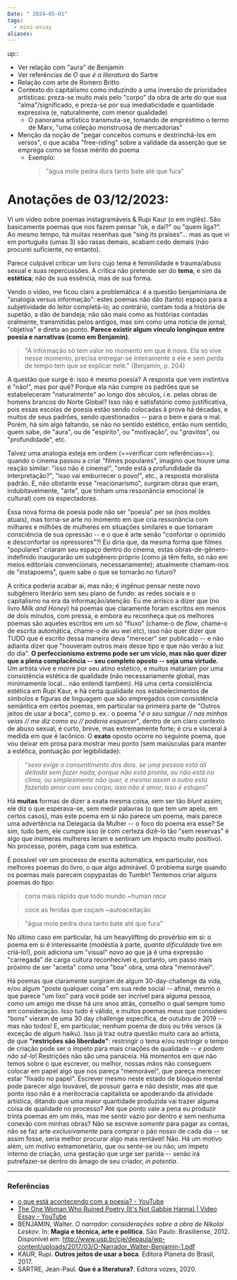 ```yaml
---
Date: " 2024-05-01"
tags:
  - mini-essay
aliases:
---
```


up:: 

- Ver relação com "aura" de Benjamin
- Ver referências de *O que é a literatura* do Sartre
- Relação com arte de Romero Britto
- Contexto do capitalismo como induzindo a uma inversão de prioridades artísticas: preza-se muito mais pelo "corpo" da obra de arte do que sua "alma"/significado, e preza-se por sua imediaticidade e quantidade expressiva (e, naturalmente, com menor qualidade)
	- O panorama artístico transmuta-se, tomando de empréstimo o termo de Marx, "uma coleção monstruosa de mercadorias"
- Menção da noção de "pegar conceitos comuns e destrinchá-los em versos", o que acaba "free-riding" sobre a validade da asserção que se emprega como se fosse mérito do poema
	- Exemplo: 
	  > "água mole
	  > pedra dura 
	  > tanto bate 
	  > até 
	  > que 
	  > fura"

# Anotações de 03/12/2023:
Vi um vídeo sobre poemas instagramáveis & Rupi Kaur (o em inglês). 
São basicamente poemas que nos fazem pensar "ok, e daí?" ou "quem liga?". Ao mesmo tempo, há muitas resenhas que "sing its praises"... mas as que vi em português (umas 3) são rasas demais, acabam cedo demais (não procurei suficiente, no entanto).

Parece culpável criticar um livro cujo tema é feminilidade e trauma/abuso sexual e suas repercussões. A crítica não pretende ser do **tema**, e sim da **estética**; não de sua essência, mas de sua forma.

Vendo o vídeo, me ficou claro a problemática: é a questão benjaminiana de "analogia versus informação": estes poemas não dão (tanto) espaço para a subjetividade do leitor completá-lo; ao contrário, contam toda a história de supetão, a dão de bandeja; não são mais como as histórias contadas oralmente, transmitidas pelos antigos, mas sim como uma notícia de jornal, "objetiva" e direta ao ponto. **Parece existir algum vínculo longínquo entre poesia e narrativas (como em Benjamin)**.
> "A informação só tem valor no momento em que é nova. Ela só vive nesse momento, precisa entregar-se inteiramente a ele e sem perda de tempo tem que se explicar nele." (Benjamin, p. 204)

A questão que surge é: isso é mesmo poesia? A resposta que vem instintiva é "não!", mas por quê? Porque ela não cumpre os padrões que se estabeleceram "naturalmente" ao longo dos séculos, i.e. pelas obras de homens brancos do Norte Global? Isso não é satisfatório como justificativa, pois essas escolas de poesia estão sendo colocadas à prova há décadas, e muitos de seus padrões, sendo questionados -- para o bem e para o mal. Porém, há sim algo faltando, se não no sentido estético, então num sentido, quem sabe, de "aura", ou de "espírito", ou "motivação", ou "*gravitas*", ou "profundidade", etc.

Talvez uma analogia esteja em ordem (==verificar com referências==): quando o cinema passou a criar "filmes populares", imagino que houve uma reação similar: "isso não é cinema!", "onde está a profundidade da interpretação?", "isso vai emburrecer o povo!", etc., a resposta moralista padrão. E, não obstante esse "reacionarismo", surgiram obras que eram, indubitavelmente, "arte", que tinham uma ressonância emocional (e cultural) com os espectadores.

Essa nova forma de poesia pode não ser "poesia" per se (nos moldes atuais), mas torna-se arte no momento em que cria ressonância com milhares e milhões de mulheres em situações similares e que tomaram consciência de sua opressão -- e o que é arte senão "confortar o oprimido e desconfortar os opressores"?! Eu diria que, da mesma forma que filmes "populares" criaram seu espaço dentro do cinema, estas obras-de-gênero-indefinido inaugurarão um subgênero próprio (como já têm feito, só não em meios editoriais convencionais, necessariamente); atualmente chamam-nos de "instapoems", quem sabe o que se tornarão no futuro?

A crítica poderia acabar aí, mas não; é ingênuo pensar neste novo subgênero literário sem seu plano de fundo: as redes sociais e o capitalismo na era da informação/atenção. Eu me arrisco a dizer que (no livro *Milk and Honey*) há poemas que claramente foram escritos em menos de dois minutos, com pressa, e embora eu reconheça que os melhores poemas são aqueles escritos em um só "fluxo" (chame-o de *flow*, chame-o de escrita automática, chame-o de *wu wei* etc), isso não quer dizer que TUDO que é escrito dessa maneira deva "merecer" ser publicado -- e não adianta dizer que "houveram outros mais desse tipo e que não verão a luz do dia". **O perfeccionismo extremo pode ser um vício, mas não quer dizer que a plena complacência -- seu completo oposto -- seja uma virtude.** Um artista vive e morre por seu atino estético, e muitos matariam por uma consistência estética de qualidade (não necessariamente global, mas minimamente local... não entendi também). Há uma certa consistência estética em Rupi Kaur, e há certa qualidade nos estabelecimentos de símbolos e figuras de linguagem que são empregados com consistência semântica em certos poemas, em particular na primeira parte de "Outros jeitos de usar a boca", como p. ex.: o poema "*é o seu sangue // nas minhas veias // me diz como eu // poderia esquecer*", dentro de um claro contexto de abuso sexual, é curto, breve, mas extremamente forte; é cru e visceral à medida em que é lacônico. O **exato** oposto ocorre no seguinte poema, que vou deixar em prosa para mostrar meu ponto (sem maiúsculas para manter a estética, pontuação por legibilidade):
> "*sexo exige o consentimento dos dois. se uma pessoa está ali deitada sem fazer nada, porque não está pronta, ou não está no clima, ou simplesmente não quer, e mesmo assim a outra está fazendo amor com seu corpo, isso não é amor, isso é estupro*"

Há **muitas** formas de dizer a exata mesma coisa, sem ser tão *blunt* assim; ele diz o que esperava-se, sem medir palavras (o que tem um apelo, em certos casos), mas este poema em si não parece um poema, mais parece uma advertência na Delegacia da Mulher -- o foco do poema era esse? Se sim, tudo bem, ele cumpre isso (e com certeza dizê-lo tão "sem reservas" é algo que inúmeras mulheres leram e sentiram um impacto muito positivo). No processo, porém, paga com sua estética. 

É possível ver um processo de escrita automática, em particular, nos melhores poemas do livro, o que algo admirável. O problema surge quando os poemas mais parecem copypastas do Tumblr! Tentemos criar alguns poemas do tipo:
> corra
> mais rápido
> que todo mundo
> \~human *race*

> coce
> as feridas
> que coçam
> \~autoaceitação

> "água mole
> pedra dura 
> tanto bate 
> até 
> que 
> fura"

No último caso em particular, há um heavylifting do provérbio em si: o poema em si é interessante (modéstia à parte, *quanta dificuldade* tive em criá-lo!), pois adiciona um "visual" novo ao que já é uma expressão "carregada" de carga cultura reconhecível e, portanto, um passo mais próximo de ser "aceita" como uma "boa" obra, uma obra "memorável".

Há poemas que claramente surgiram de algum 30-day-challenge da vida, e/ou algum "poste qualquer coisa" em sua rede social -- afinal, mesmo o que parece "um lixo" para você pode ser incrível para alguma pessoa, como um amigo me disse há uns anos atrás, conselho o qual sempre tomo em consideração. Isso tudo é válido, e muitos poemas meus que considero "bons" vieram de uma 30 day challenge específica, de outubro de 2019 -- mas não todos! E, em particular, nenhum poema de dois ou três versos (à exceção de algum haiku). Isso já traz outra questão muito cara ao artista, de que **"restrições são liberdade"**: restringir o tema e/ou restringir o tempo de criação pode ser o ímpeto para mais criações de qualidade -- *e podem não sê-lo*! Restrições não são uma panaceia. Há momentos em que não temos sobre o que escrever, ou melhor, nossas mãos não conseguem colocar em papel algo que nos pareça "memorável", que pareça merecer estar "fixado no papel". Escrever mesmo neste estado de bloqueio mental pode parecer algo louvável, de possuir garra e não desistir, mas até que ponto isso não é a meritocracia capitalista se apoderando da atividade artística, ditando que uma maior quantidade produzida vai trazer alguma coisa de qualidade no processo? Até que ponto vale a pena eu produzir trinta poemas em um mês, mas me sentir vazio por dentro e sem nenhuma conexão com minhas obras? Não se escreve *somente* para pagar as contas, não se faz arte *exclusivamente* para comprar o pão nosso de cada dia -- se assim fosse, seria melhor procurar algo mais rentável! Não. Há um motivo além, um motivo extramonetário, que ou sente-se ou não; um ímpeto interno de criação, uma gestação que urge ser parida -- senão irá putrefazer-se dentro do âmago de seu criador, *in potentia*. 

---
### Referências
- [o que está acontecendo com a poesia? - YouTube](https://www.youtube.com/watch?v=FuvTssTWFIc&list=WL&index=35)
- [The One Woman Who Ruined Poetry (It's Not Gabbie Hanna) | Video Essay - YouTube](https://www.youtube.com/watch?v=xDfyFWz4r0E)
- BENJAMIN, Walter. *O narrador: considerações sobre a obra de Nikolai Leskov*. In: **Magia e técnica, arte e política**. São Paulo: Brasiliense, 2012. Disponível em: http://www.usp.br/cje/depaula/wp-content/uploads/2017/03/O-Narrador_Walter-Benjamin-1.pdf
- KAUR, Rupi. **Outros jeitos de usar a boca**. Editora Planeta do Brasil, 2017.
- SARTRE, Jean-Paul. **Que é a literatura?**. Editora vozes, 2020.